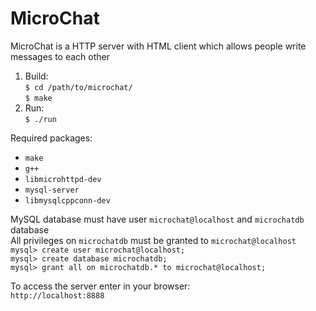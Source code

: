 # MicroChat

MicroChat is a HTTP server with HTML client which allows people write messages to each other

1. Build:  
`$ cd /path/to/microchat/`  
`$ make`  
2. Run:  
`$ ./run`  

Required packages:
+ `make`  
+ `g++`  
+ `libmicrohttpd-dev`  
+ `mysql-server`  
+ `libmysqlcppconn-dev`  

MySQL database must have user `microchat@localhost` and `microchatdb` database  
All privileges on `microchatdb` must be granted to `microchat@localhost`  
`mysql> create user microchat@localhost;`  
`mysql> create database microchatdb;`  
`mysql> grant all on microchatdb.* to microchat@localhost;`  

To access the server enter in your browser:  
`http://localhost:8888`
